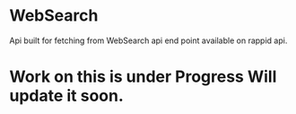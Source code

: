 # WebSearch
Api built for fetching from WebSearch api end point available on rappid api.
# Work on this is under Progress Will update it soon.
